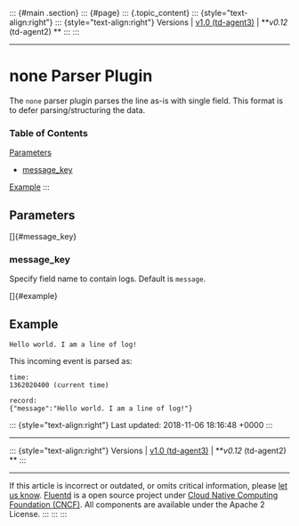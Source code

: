 ::: {#main .section}
::: {#page}
::: {.topic_content}
::: {style="text-align:right"}
::: {style="text-align:right"}
Versions \| [v1.0 (td-agent3)](/v1.0/articles/parser_none) \| ***v0.12*
(td-agent2) **
:::
:::

------------------------------------------------------------------------

none Parser Plugin
==================

The `none` parser plugin parses the line as-is with single field. This
format is to defer parsing/structuring the data.


### Table of Contents

[Parameters](#parameters)

-   [message\_key](#message_key)

[Example](#example)
:::

Parameters
----------

[]{#message_key}

### message\_key

Specify field name to contain logs. Default is `message`.

[]{#example}

Example
-------

``` {.CodeRay}
Hello world. I am a line of log!
```

This incoming event is parsed as:

``` {.CodeRay}
time:
1362020400 (current time)

record:
{"message":"Hello world. I am a line of log!"}
```

::: {style="text-align:right"}
Last updated: 2018-11-06 18:16:48 +0000
:::

------------------------------------------------------------------------

::: {style="text-align:right"}
Versions \| [v1.0 (td-agent3)](/v1.0/articles/parser_none) \| ***v0.12*
(td-agent2) **
:::

------------------------------------------------------------------------

If this article is incorrect or outdated, or omits critical information,
please [let us
know](https://github.com/fluent/fluentd-docs/issues?state=open).
[Fluentd](http://www.fluentd.org/) is a open source project under [Cloud
Native Computing Foundation (CNCF)](https://cncf.io/). All components
are available under the Apache 2 License.
:::
:::
:::
